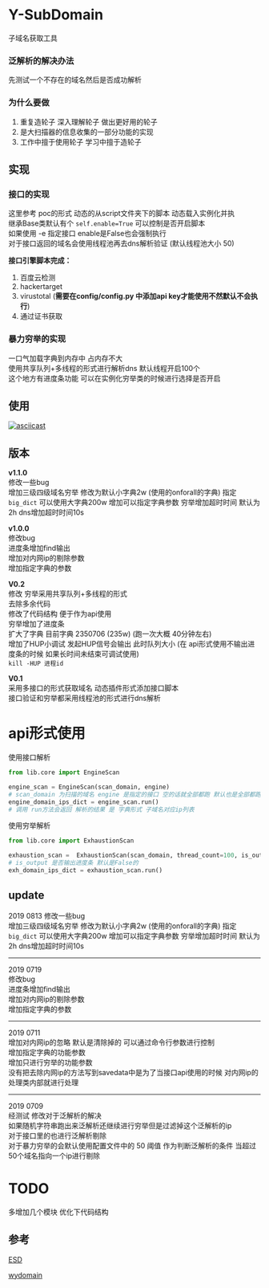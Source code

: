 # Y-SubDomain

子域名获取工具

### 泛解析的解决办法
先测试一个不存在的域名然后是否成功解析


### 为什么要做
1. 重复造轮子 深入理解轮子 做出更好用的轮子
2. 是大扫描器的信息收集的一部分功能的实现
3. 工作中擅于使用轮子 学习中擅于造轮子  


## 实现  
### 接口的实现
这里参考 poc的形式 动态的从script文件夹下的脚本
动态载入实例化并执  
继承Base类默认有个 `self.enable=True` 可以控制是否开启脚本  
如果使用 -e 指定接口 enable是False也会强制执行  
对于接口返回的域名会使用线程池再去dns解析验证 (默认线程池大小 50)

**接口引擎脚本完成：**
1. 百度云检测  
2. hackertarget
3. virustotal (**需要在config/config.py 中添加api key才能使用不然默认不会执行**)
4. 通过证书获取

### 暴力穷举的实现  
一口气加载字典到内存中 占内存不大  
使用共享队列+多线程的形式进行解析dns 默认线程开启100个  
这个地方有进度条功能 可以在实例化穷举类的时候进行选择是否开启  

## 使用  

[![asciicast](https://asciinema.org/a/m7mqlsHux1TinM2oWB6D6LZoD.png)](https://asciinema.org/a/m7mqlsHux1TinM2oWB6D6LZoD)

## 版本
**v1.1.0**  
修改一些bug  
增加三级四级域名穷举
修改为默认小字典2w (使用的onforall的字典)
指定`big_dict` 可以使用大字典200w
增加可以指定字典参数
穷举增加超时时间 默认为2h
dns增加超时时间10s

**v1.0.0**  
修改bug  
进度条增加find输出  
增加对内网ip的剔除参数  
增加指定字典的参数  

**V0.2**  
修改 穷举采用共享队列+多线程的形式  
去除多余代码  
修改了代码结构 便于作为api使用  
穷举增加了进度条  
扩大了字典 目前字典 2350706 (235w) (跑一次大概 40分钟左右)  
增加了HUP小调试 发起HUP信号会输出 此时队列大小 (在 api形式使用不输出进度条的时候 如果长时间未结束可调试使用)  
`kill -HUP 进程id`  

**V0.1**  
采用多接口的形式获取域名 动态插件形式添加接口脚本  
接口验证和穷举都采用线程池的形式进行dns解析  



# api形式使用  
使用接口解析
```python
from lib.core import EngineScan

engine_scan = EngineScan(scan_domain, engine)
# scan_domain 为扫描的域名 engine 是指定的接口 空的话就全部都跑 默认也是全部都跑  
engine_domain_ips_dict = engine_scan.run()
# 调用 run方法会返回 解析的结果 是 字典形式 子域名对应ip列表  
```
使用穷举解析
```python
from lib.core import ExhaustionScan

exhaustion_scan =  ExhaustionScan(scan_domain, thread_count=100, is_output=True)
# is_output 是否输出进度条 默认是False的
exh_domain_ips_dict = exhaustion_scan.run()
```  

## update
2019 0813
修改一些bug  
增加三级四级域名穷举
修改为默认小字典2w (使用的onforall的字典)
指定`big_dict` 可以使用大字典200w
增加可以指定字典参数
穷举增加超时时间 默认为2h
dns增加超时时间10s

---

2019 0719  
修改bug  
进度条增加find输出  
增加对内网ip的剔除参数  
增加指定字典的参数 

---
2019 0711  
增加对内网ip的忽略 默认是清除掉的 可以通过命令行参数进行控制  
增加指定字典的功能参数  
增加只进行穷举的功能参数  
没有把去除内网ip的方法写到savedata中是为了当接口api使用的时候 对内网ip的处理类内部就进行处理

---
2019 0709  
经测试 修改对于泛解析的解决  
如果随机字符串跑出来泛解析还继续进行穷举但是过滤掉这个泛解析的ip  
对于接口里的也进行泛解析剔除  
对于暴力穷举的会默认使用配置文件中的 50 阈值 作为判断泛解析的条件 当超过50个域名指向一个ip进行剔除  


# TODO
多增加几个模块
优化下代码结构

## 参考

[ESD](https://github.com/FeeiCN/ESD)  

[wydomain](https://github.com/ring04h/wydomain)  
